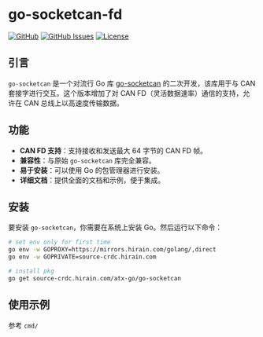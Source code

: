  # go-socketcan-fd

[![GitHub](https://img.shields.io/github/owner-repo-size/linklayer/go-socketcan.svg)](https://github.com/linklayer/go-socketcan)
[![GitHub Issues](https://img.shields.io/github/issues/linklayer/go-socketcan.svg)](https://github.com/linklayer/go-socketcan/issues)
[![License](https://img.shields.io/github/license/linklayer/go-socketcan.svg)](https://github.com/linklayer/go-socketcan/blob/master/LICENSE)

## 引言

`go-socketcan` 是一个对流行 Go 库 [go-socketcan](github.com/linklayer/go-socketcan) 的二次开发，该库用于与 CAN 套接字进行交互。这个版本增加了对 CAN FD（灵活数据速率）通信的支持，允许在 CAN 总线上以高速度传输数据。

## 功能

- **CAN FD 支持**：支持接收和发送最大 64 字节的 CAN FD 帧。
- **兼容性**：与原始 `go-socketcan` 库完全兼容。
- **易于安装**：可以使用 Go 的包管理器进行安装。
- **详细文档**：提供全面的文档和示例，便于集成。

## 安装

要安装 `go-socketcan`，你需要在系统上安装 Go。然后运行以下命令：

```sh
# set env only for first time
go env -w GOPROXY=https://mirrors.hirain.com/golang/,direct
go env -w GOPRIVATE=source-crdc.hirain.com

# install pkg
go get source-crdc.hirain.com/atx-go/go-socketcan
```

## 使用示例

参考 `cmd/`

